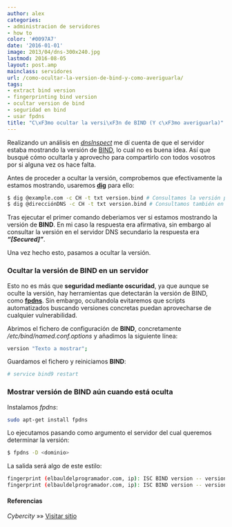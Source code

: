 ```yaml
---
author: alex
categories:
- administracion de servidores
- how to
color: '#0097A7'
date: '2016-01-01'
image: 2013/04/dns-300x240.jpg
lastmod: 2016-08-05
layout: post.amp
mainclass: servidores
url: /como-ocultar-la-version-de-bind-y-como-averiguarla/
tags:
- extract bind version
- fingerprinting bind version
- ocultar version de bind
- seguridad en bind
- usar fpdns
title: "C\xF3mo ocultar la versi\xF3n de BIND (Y c\xF3mo averiguarla)"
---
```


<figure>
    <amp-img on="tap:lightbox1" role="button" tabindex="0" layout="responsive" src="/img/2013/04/dns-300x240.jpg" alt="Cómo ocultar la versión de BIND (Y como averiguarla)" width="300px" height="240px"></amp-img>
</figure>



Realizando un análisis en *<a href="http://www.dnsinspect.com" target="_blank">dnsInspect</a>* me dí cuenta de que el servidor estaba mostrando la versión de [BIND][1], lo cual no es buena idea. Así que busqué cómo ocultarla y aprovecho para compartirlo con todos vosotros por si alguna vez os hace falta.

Antes de proceder a ocultar la versión, comprobemos que efectivamente la estamos mostrando, usaremos **[dig][2]** para ello:

<!--more--><!--ad-->

```bash
$ dig @example.com -c CH -t txt version.bind # Consultamos la versión para el dominio de la web
$ dig @direcciónDNS -c CH -t txt version.bind # Consultamos también en nuestros servidores DNS secundarios
```

Tras ejecutar el primer comando deberiamos ver si estamos mostrando la versión de **BIND**. En mi caso la respuesta era afirmativa, sin embargo al consultar la versión en el servidor DNS secundario la respuesta era ***&#8220;[Secured]&#8221;***.

Una vez hecho esto, pasamos a ocultar la versión.

### Ocultar la versión de BIND en un servidor

Esto no es más que **seguridad mediante oscuridad**, ya que aunque se oculte la versión, hay herramientas que detectarán la versión de BIND, como **<a href="http://www.cyberciti.biz/tips/howto-remotely-determine-dns-server-version.html" target="_blank">fpdns</a>**. Sin embargo, ocultandola evitaremos que scripts automatizados buscando versiones concretas puedan aprovecharse de cualquier vulnerabilidad.

Abrimos el fichero de configuración de **BIND**, concretamente */etc/bind/named.conf.options* y añadimos la siguiente línea:

```bash
version "Texto a mostrar";
```

Guardamos el fichero y reiniciamos **BIND**:

```bash
# service bind9 restart
```

### Mostrar versión de BIND aún cuando está oculta

Instalamos *fpdns*:

```bash
sudo apt-get install fpdns
```

Lo ejecutamos pasando como argumento el servidor del cual queremos determinar la versión:

```bash
$ fpdns -D <dominio>
```

La salida será algo de este estilo:

```bash
fingerprint (elbauldelprogramador.com, ip): ISC BIND version -- version
fingerprint (elbauldelprogramador.com, ip): ISC BIND version -- version
```

#### Referencias

*Cybercity* »» <a href="http://www.cyberciti.biz/faq/hide-bind9-dns-sever-version/" target="_blank">Visitar sitio</a>

 [1]: https://elbauldelprogramador.com/como-configurar-un-servidor-dns/
 [2]: https://elbauldelprogramador.com/dig-chuleta-basica-de-comandos/ "Dig – Chuleta básica de comandos"
